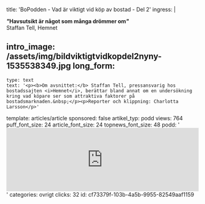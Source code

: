 title: 'BoPodden - Vad är viktigt vid köp av bostad - Del 2'
ingress: |
  <p><strong><em>"</em>Havsutsikt är något som många drömmer om</strong><strong><em>"<br></em></strong>Staffan Tell, Hemnet
  </p>
  
intro_image: /assets/img/bildviktigtvidkopdel2nyny-1535538349.jpg
long_form:
  -
    type: text
    text: '<p><b>Om avsnittet:</b> Staffan Tell, pressansvarig hos bostadssajten <i>Hemnet</i>, berättar bland annat om en undersökning kring vad köpare ser som attraktiva faktorer på bostadsmarknaden.&nbsp;</p><p>Reporter och klippning: Charlotta Larsson</p>'
template: articles/article
sponsored: false
artikel_typ: podd
views: 764
puff_font_size: 24
article_font_size: 24
topnews_font_size: 48
podd: '<iframe width="100%" height="166" scrolling="no" frameborder="no" allow="autoplay" src="https://w.soundcloud.com/player/?url=https%3A//api.soundcloud.com/tracks/482235768%3Fsecret_token%3Ds-WbQZI&color=%23ff5500&auto_play=true&hide_related=false&show_comments=true&show_user=true&show_reposts=false&show_teaser=true"></iframe>'
categories: ovrigt
clicks: 32
id: cf73379f-103b-4a5b-9955-82549aaf1159

